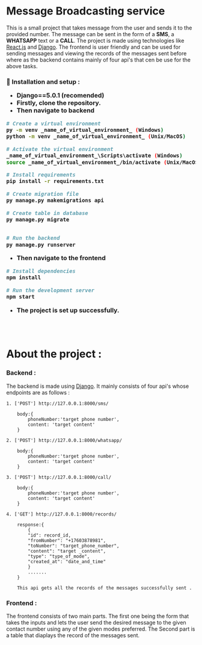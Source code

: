 # Message Broadcasting service
<div>This is a small project that takes message from the user and sends it to the provided number. The message can be sent in the form of a <b>SMS</b>, a <b>WHATSAPP</b> text or a <b>CALL</b>. The project is made using technologies like <u>React.js</u> and <u>Django</u>. The frontend is user friendly and can be used for sending messages and viewing the records of the messages sent before where as the backend contains mainly of four api's that cen be use for the above tasks.
</div>
<h3 >

 🔧 Installation and setup :
 - Django==5.0.1 (recomended)
 - Firstly, clone the repository.
 - Then navigate to backend

```bash
# Create a virtual environment
py -m venv _name_of_virtual_environment_ (Windows)
python -m venv _name_of_virtual_environment_ (Unix/MacOS)

# Activate the virtual environment
_name_of_virtual_environment_\Scripts\activate (Windows)
source _name_of_virtual_environment_/bin/activate (Unix/MacOS)

# Install requirements
pip install -r requirements.txt

# Create migration file
py manage.py makemigrations api

# Create table in database 
py manage.py migrate


# Run the backend
py manage.py runserver
```

- Then navigate to the frontend
```bash
# Install dependencies
npm install

# Run the development server
npm start
```
- The project is set up successfully. 


</h3>
<br>
<br>

# About the project :

<div>
<h3>Backend :</h3>
<div>
The backend is made using <u>Django</u>. It mainly consists of four api's whose endpoints are as follows :


```
1. ['POST'] http://127.0.0.1:8000/sms/ 

    body:{
        phoneNumber:'target phone number',
        content: 'target content'
    }

2. ['POST'] http://127.0.0.1:8000/whatsapp/ 

    body:{
        phoneNumber:'target phone number',
        content: 'target content'
    }

3. ['POST'] http://127.0.0.1:8000/call/ 

    body:{
        phoneNumber:'target phone number',
        content: 'target content'
    }

4. ['GET'] http://127.0.0.1:8000/records/ 

    response:{
        {
        "id": record_id,
        "fromNumber": "+17603878981",
        "toNumber": "target_phone_number",
        "content": "target _content",
        "type": "type_of_mode",
        "created_at": "date_and_time"
        }
        .......
    }

    This api gets all the records of the messages successfully sent .
```
</div>
<h3>Frontend :</h3>
<div>
The frontend consists of two main parts. The first one being the form that takes the inputs and lets the user send the desired message to the given contact number using any of the given modes preferred. The Second part is a table that diaplays the record of the messages sent.
</div>
</div>
